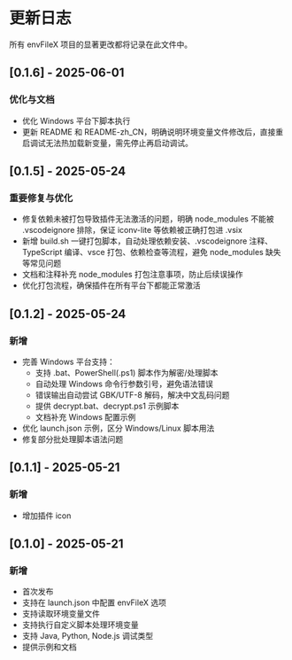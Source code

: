 # 更新日志

所有 envFileX 项目的显著更改都将记录在此文件中。

## [0.1.6] - 2025-06-01

### 优化与文档

- 优化 Windows 平台下脚本执行
- 更新 README 和 README-zh_CN，明确说明环境变量文件修改后，直接重启调试无法热加载新变量，需先停止再启动调试。

## [0.1.5] - 2025-05-24

### 重要修复与优化

- 修复依赖未被打包导致插件无法激活的问题，明确 node_modules 不能被 .vscodeignore 排除，保证 iconv-lite 等依赖被正确打包进 .vsix
- 新增 build.sh 一键打包脚本，自动处理依赖安装、.vscodeignore 注释、TypeScript 编译、vsce 打包、依赖检查等流程，避免 node_modules 缺失等常见问题
- 文档和注释补充 node_modules 打包注意事项，防止后续误操作
- 优化打包流程，确保插件在所有平台下都能正常激活

## [0.1.2] - 2025-05-24

### 新增

- 完善 Windows 平台支持：
  - 支持 .bat、PowerShell(.ps1) 脚本作为解密/处理脚本
  - 自动处理 Windows 命令行参数引号，避免语法错误
  - 错误输出自动尝试 GBK/UTF-8 解码，解决中文乱码问题
  - 提供 decrypt.bat、decrypt.ps1 示例脚本
  - 文档补充 Windows 配置示例
- 优化 launch.json 示例，区分 Windows/Linux 脚本用法
- 修复部分批处理脚本语法问题

## [0.1.1] - 2025-05-21

### 新增

- 增加插件 icon

## [0.1.0] - 2025-05-21

### 新增

- 首次发布
- 支持在 launch.json 中配置 envFileX 选项
- 支持读取环境变量文件
- 支持执行自定义脚本处理环境变量
- 支持 Java, Python, Node.js 调试类型
- 提供示例和文档

